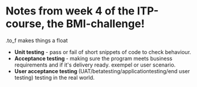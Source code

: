 <h1>Notes from week 4 of the ITP-course, the BMI-challenge!</h1>
.to_f makes things a float


- <b>Unit testing</b> - pass or fail of short snippets of code to check behaviour.
- <b> Acceptance testing </b>- making sure the program meets business requirements and if it's delivery ready. exempel or user scenario. 
- <b>User acceptance testing </b>(UAT/betatesting/applicationtesting/end user testing) testing in the real world.

